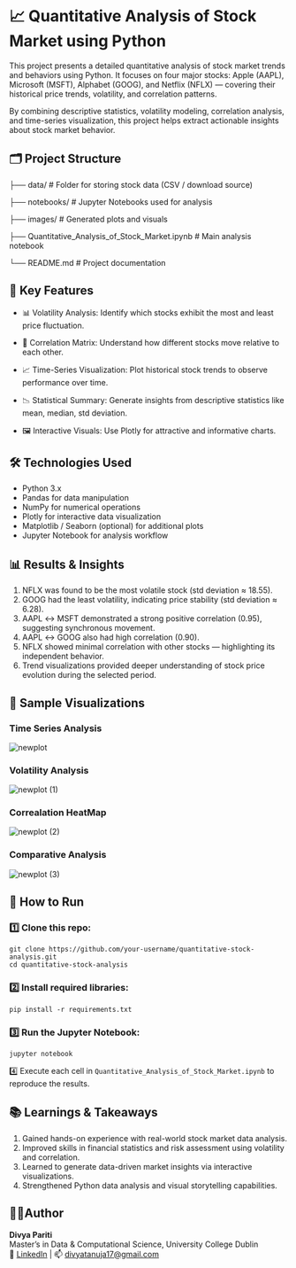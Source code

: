 # 📈 Quantitative Analysis of Stock Market using Python
This project presents a detailed quantitative analysis of stock market trends and behaviors using Python.
It focuses on four major stocks: Apple (AAPL), Microsoft (MSFT), Alphabet (GOOG), and Netflix (NFLX) — covering their historical price trends, volatility, and correlation patterns.

By combining descriptive statistics, volatility modeling, correlation analysis, and time-series visualization, this project helps extract actionable insights about stock market behavior.
## 🗂️ Project Structure
├── data/                     # Folder for storing stock data (CSV / download source)

├── notebooks/                # Jupyter Notebooks used for analysis

├── images/                   # Generated plots and visuals

├── Quantitative_Analysis_of_Stock_Market.ipynb   # Main analysis notebook

└── README.md                 # Project documentation

## 🚀 Key Features
  - 📊 Volatility Analysis: Identify which stocks exhibit the most and least price fluctuation.

  - 🔗 Correlation Matrix: Understand how different stocks move relative to each other.

  - 📈 Time-Series Visualization: Plot historical stock trends to observe performance over time.

  - 📉 Statistical Summary: Generate insights from descriptive statistics like mean, median, std deviation.

  - 🖼️ Interactive Visuals: Use Plotly for attractive and informative charts.

## 🛠️ Technologies Used
  - Python 3.x
  - Pandas for data manipulation
  - NumPy for numerical operations
  - Plotly for interactive data visualization
  - Matplotlib / Seaborn (optional) for additional plots
  - Jupyter Notebook for analysis workflow

## 📊 Results & Insights
1. NFLX was found to be the most volatile stock (std deviation ≈ 18.55).
2. GOOG had the least volatility, indicating price stability (std deviation ≈ 6.28).
3. AAPL ↔ MSFT demonstrated a strong positive correlation (0.95), suggesting synchronous movement.
4. AAPL ↔ GOOG also had high correlation (0.90).
5. NFLX showed minimal correlation with other stocks — highlighting its independent behavior.
6. Trend visualizations provided deeper understanding of stock price evolution during the selected period.

## 📸 Sample Visualizations

### Time Series Analysis

![newplot](https://github.com/user-attachments/assets/0e8b0611-a748-4638-9918-45ef2e6cabba)

### Volatility Analysis

![newplot (1)](https://github.com/user-attachments/assets/8b883a21-b678-42a0-9c63-be2fc32b8ac0)

### Correalation HeatMap

![newplot (2)](https://github.com/user-attachments/assets/c03caf2e-259e-44f8-8a5f-0cc5221e67ba)

### Comparative Analysis

![newplot (3)](https://github.com/user-attachments/assets/453c6c08-75ac-495f-86df-685ef1f34295)

## 📝 How to Run
### 1️⃣ Clone this repo:
    git clone https://github.com/your-username/quantitative-stock-analysis.git
    cd quantitative-stock-analysis

### 2️⃣ Install required libraries:
    pip install -r requirements.txt

### 3️⃣ Run the Jupyter Notebook:
    jupyter notebook

4️⃣ Execute each cell in `Quantitative_Analysis_of_Stock_Market.ipynb` to reproduce the results.

## 📚 Learnings & Takeaways
1. Gained hands-on experience with real-world stock market data analysis.
2. Improved skills in financial statistics and risk assessment using volatility and correlation.
3. Learned to generate data-driven market insights via interactive visualizations.
4. Strengthened Python data analysis and visual storytelling capabilities.

## 👩‍💻Author
**Divya Pariti**  
Master’s in Data & Computational Science, University College Dublin  
🔗 [LinkedIn](https://www.linkedin.com/in/divya-pariti/) | 📫 divyatanuja17@gmail.com






















    

